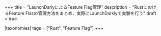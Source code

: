 +++
title = "LaunchDarlyによるFeature Flag管理"
description = "RustにおけるFeature Flasの管理方法をまとめ、実際にLaunchDarklyで実験を行う"
draft = true

[taxonomies]
tags = ["Rust", "Feature Flag"]
+++